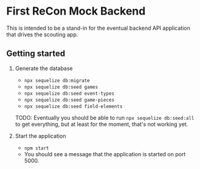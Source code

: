 # First ReCon Mock Backend

This is intended to be a stand-in for the eventual backend API application
that drives the scouting app.

## Getting started

1. Generate the database
    * `npx sequelize db:migrate`
    * `npx sequelize db:seed games`
    * `npx sequelize db:seed event-types`
    * `npx sequelize db:seed game-pieces`
    * `npx sequelize db:seed field-elements`
    
    TODO: Eventually you should be able to run `npx sequelize db:seed:all`
    to get everything, but at least for the moment, that's not working yet.

2. Start the application
    * `npm start`
    * You should see a message that the application is started on port 5000.